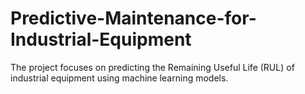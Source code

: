 # Predictive-Maintenance-for-Industrial-Equipment
The project focuses on predicting the Remaining Useful Life (RUL) of industrial equipment using machine learning models.
